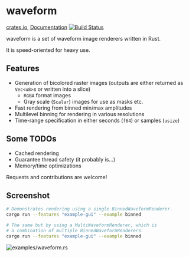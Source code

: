 # waveform

[crates.io](https://crates.io/crates/waveform), [Documentation](https://docs.rs/waveform/) [![Build Status](https://travis-ci.org/tdgne/waveform-rs.svg?branch=master)](https://travis-ci.org/tdgne/waveform-rs)

waveform is a set of waveform image renderers written in Rust.

It is speed-oriented for heavy use.

## Features

* Generation of bicolored raster images (outputs are either returned as `Vec<u8>`s or written into a slice)
  * `RGBA` format images
  * Gray scale (`Scalar`) images for use as masks etc.
* Fast rendering from binned min/max amplitudes
* Multilevel binning for rendering in various resolutions
* Time-range specification in either seconds (`f64`) or samples (`usize`)

## Some TODOs

* Cached rendering
* Guarantee thread safety (it probably is...)
* Memory/time optimizations

Requests and contributions are welcome!

## Screenshot

```sh
# Demonstrates rendering using a single BinnedWaveformRenderer.
cargo run --features "example-gui" --example binned
```

```sh
# The same but by using a MultiWaveformRenderer, which is
# a combination of multiple BinnedWaveformRenderers.
cargo run --features "example-gui" --example binned
```

![examples/waveform.rs](https://user-images.githubusercontent.com/29127111/27250722-dd579ff6-5370-11e7-99c2-7dc3e7705c14.png)



